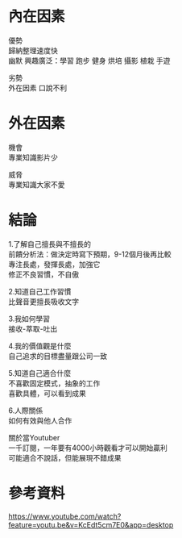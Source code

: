 # 內在因素
優勢  
歸納整理速度快  
幽默
興趣廣泛：學習 跑步 健身 烘培 攝影 植栽 手遊  

劣勢  
外在因素
口說不利

# 外在因素
機會  
專業知識影片少  

威脅  
專業知識大家不愛

# 結論
1.了解自己擅長與不擅長的  
前饋分析法：做決定時寫下預期，9-12個月後再比較  
專注長處，發揮長處，加強它  
修正不良習慣，不自傲  

2.知道自己工作習慣  
比聲音更擅長吸收文字  

3.我如何學習  
接收-萃取-吐出  

4.我的價值觀是什麼  
自己追求的目標盡量跟公司一致  

5.知道自己適合什麼  
不喜歡固定模式，抽象的工作  
喜歡具體，可以看到成果  

6.人際關係  
如何有效與他人合作  

關於當Youtuber    
一千訂閱，一年要有4000小時觀看才可以開始贏利  
可能適合不說話，但能展現不錯成果  

# 參考資料
https://www.youtube.com/watch?feature=youtu.be&v=KcEdt5cm7E0&app=desktop  
